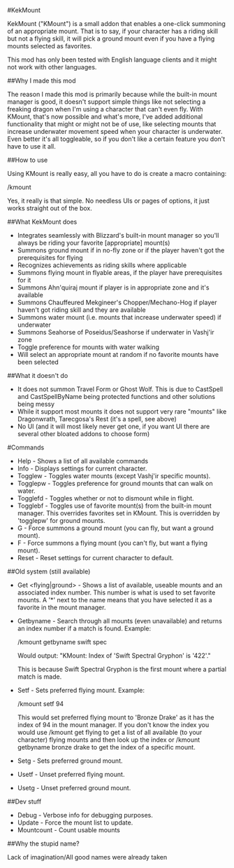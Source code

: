 #KekMount

KekMount ("KMount") is a small addon that enables a one-click summoning of an appropriate mount. That is to say, if your character has a riding skill but not a flying skill, it will pick a ground mount even if you have a flying mounts selected as favorites.

 

This mod has only been tested with English language clients and it might not work with other languages.

 
##Why I made this mod

The reason I made this mod is primarily because while the built-in mount manager is good, it doesn't support simple things like not selecting a freaking dragon when I'm using a character that can't even fly. With KMount, that's now possible and what's more, I've added additional functionality that might or might not be of use, like selecting mounts that increase underwater movement speed when your character is underwater. Even better it's all toggleable, so if you don't like a certain feature you don't have to use it all.

##How to use

Using KMount is really easy, all you have to do is create a macro containing:

/kmount

Yes, it really is that simple. No needless UIs or pages of options, it just works straight out of the box.

##What KekMount does

* Integrates seamlessly with Blizzard's built-in mount manager so you'll always be riding your favorite [appropriate] mount(s)
* Summons ground mount if in no-fly zone or if the player haven't got the prerequisites for flying
* Recognizes achievements as riding skills where applicable
* Summons flying mount in flyable areas, if the player have prerequisites for it
* Summons Ahn'quiraj mount if player is in appropriate zone and it's available
* Summons Chauffeured Mekgineer's Chopper/Mechano-Hog if player haven't got riding skill and they are available
* Summons water mount (i.e. mounts that increase underwater speed) if underwater
* Summons Seahorse of Poseidus/Seashorse if underwater in Vashj'ir zone
* Toggle preference for mounts with water walking
* Will select an appropriate mount at random if no favorite mounts have been selected

##What it doesn't do

* It does not summon Travel Form or Ghost Wolf. This is due to CastSpell and CastSpellByName being protected functions and other solutions being messy
* While it support most mounts it does not support very rare "mounts" like Dragonwrath, Tarecgosa's Rest (it's a spell, see above)
* No UI (and it will most likely never get one, if you want UI there are several other bloated addons to choose form)

#Commands

* Help - Shows a list of all available commands
* Info - Displays settings for current character.
* Togglew - Toggles water mounts (except Vashj'ir specific mounts).
* Togglepw - Toggles preference for ground mounts that can walk on water.
* Togglefd - Toggles whether or not to dismount while in flight.
* Togglebf - Toggles use of favorite mount(s) from the built-in mount manager. This overrides favorites set in KMount. This is overridden by 'togglepw' for ground mounts.
* G - Force summons a ground mount (you can fly, but want a ground mount).
* F - Force summons a flying mount (you can't fly, but want a flying mount).
* Reset - Reset settings for current character to default.

##Old system (still available)

* Get <flying|ground> - Shows a list of available, useable mounts and an associated index number. This number is what is used to set favorite mounts. A '*' next to the name means that you have selected it as a favorite in the mount manager.
* Getbyname <query> - Search through all mounts (even unavailable) and returns an index number if a match is found. Example:

    /kmount getbyname swift spec

    Would output: "KMount: Index of 'Swift Spectral Gryphon' is '422'."

    This is because Swift Spectral Gryphon is the first mount where a partial match is made.

* Setf - Sets preferred flying mount. Example:

    /kmount setf 94

    This would set preferred flying mount to 'Bronze Drake' as it has the index of 94 in the mount manager. If you don't know the index you would use /kmount get flying to get a list of all available (to your character) flying mounts and then look up the index or /kmount getbyname bronze drake to get the index of a specific mount.
* Setg - Sets preferred ground mount.
* Usetf - Unset preferred flying mount.
* Usetg - Unset preferred ground mount.

##Dev stuff
* Debug - Verbose info for debugging purposes.
* Update - Force the mount list to update.
* Mountcount - Count usable mounts

##Why the stupid name?

Lack of imagination/All good names were already taken